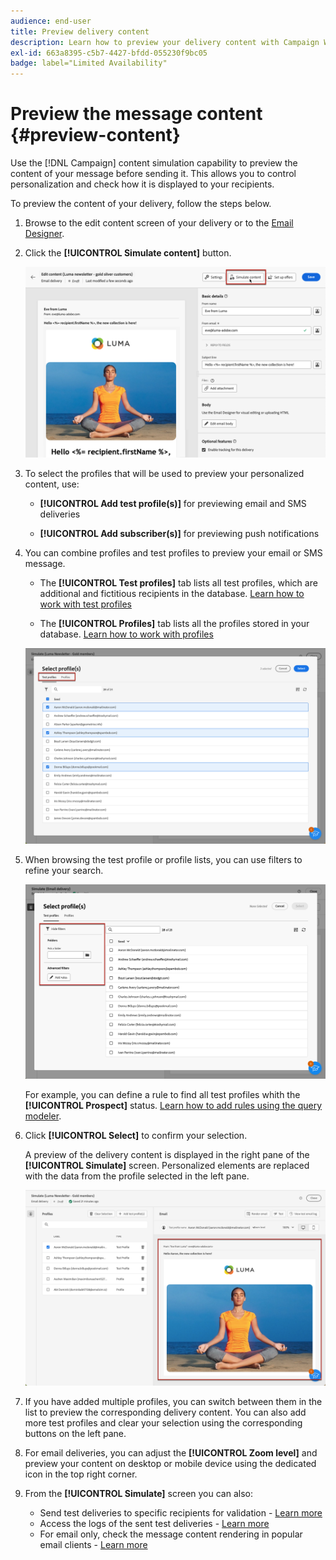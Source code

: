 ```yaml
---
audience: end-user
title: Preview delivery content
description: Learn how to preview your delivery content with Campaign Web user interface
exl-id: 663a8395-c5b7-4427-bfdd-055230f9bc05
badge: label="Limited Availability"
---
```


# Preview the message content {#preview-content} 

Use the [!DNL Campaign] content simulation capability to preview the content of your message before sending it. This allows you to control personalization and check how it is displayed to your recipients.

To preview the content of your delivery, follow the steps below.

1. Browse to the edit content screen of your delivery or to the [Email Designer](../email/get-started-email-designer.md).

1. Click the **[!UICONTROL Simulate content]** button.

    ![](assets/simulate-button.png)

1. To select the profiles that will be used to preview your personalized content, use:

    * **[!UICONTROL Add test profile(s)]** for previewing email and SMS deliveries

    * **[!UICONTROL Add subscriber(s)]** for previewing push notifications

1. You can combine profiles and test profiles to preview your email or SMS message.

    * The **[!UICONTROL Test profiles]** tab lists all test profiles, which are additional and fictitious recipients in the database. [Learn how to work with test profiles](../audience/test-profiles.md)

    * The **[!UICONTROL Profiles]** tab lists all the profiles stored in your database. [Learn how to work with profiles](../audience/about-recipients.md)
    
    ![](assets/simulate-select-profiles.png)

1. When browsing the test profile or profile lists, you can use filters to refine your search.

    ![](assets/simulate-test-profile-filter.png)

    For example, you can define a rule to find all test profiles whith the **[!UICONTROL Prospect]** status. [Learn how to add rules using the query modeler](../query/query-modeler-overview.md).

1. Click **[!UICONTROL Select]** to confirm your selection.

    A preview of the delivery content is displayed in the right pane of the **[!UICONTROL Simulate]** screen. Personalized elements are replaced with the data from the profile selected in the left pane.

    ![](assets/simulate-preview.png)

1. If you have added multiple profiles, you can switch between them in the list to preview the corresponding delivery content. You can also add more test profiles and clear your selection using the corresponding buttons on the left pane.

1. For email deliveries, you can adjust the **[!UICONTROL Zoom level]** and preview your content on desktop or mobile device using the dedicated icon in the top right corner.

1. From the **[!UICONTROL Simulate]** screen you can also:
    * Send test deliveries to specific recipients for validation - [Learn more](test-deliveries.md)
    * Access the logs of the sent test deliveries - [Learn more](test-deliveries.md#access-test-deliveries)
    * For email only, check the message content rendering in popular email clients - [Learn more](email-rendering.md)



